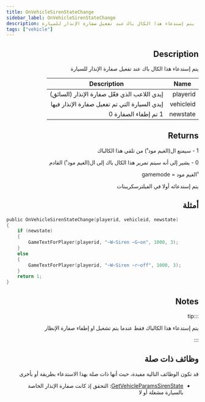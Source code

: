 ```yaml
---
title: OnVehicleSirenStateChange
sidebar_label: OnVehicleSirenStateChange
description: يتم إستدعاء هذا الكال باك عند تفعيل صفارة الإنذار للسيارة
tags: ["vehicle"]
---
```


<VersionWarn name='callback' version='SA-MP 0.3.7' />

<div dir="rtl" style={{ textAlign: "right" }}>

## Description

يتم إستدعاء هذا الكال باك عند تفعيل صفارة الإنذار للسيارة

| Name      | Description                                               |
| --------- | --------------------------------------------------------- |
| playerid  | إيدي اللاعب الذي فعّل صفارة الإنذار (السائق)              |
| vehicleid |إيدي السيارة التي تم تفعيل صفارة الإنذار فيها            |
| newstate  |  1 تم إطفاء الصفارة 0 | إذا تم تشغيل الصفارة           |

## Returns

1 - سيمنع ال(الغيم مود¹) من تلقي هذا الكالباك

0 - يشير إلى أنه سيتم تمرير هذا الكال باك إلى ال(الغيم مود¹) القادم


¹الغيم مود = gamemode

يتم إستدعائه أولا في الفيلترسكريبتات

## أمثلة

</div>

```c
public OnVehicleSirenStateChange(playerid, vehicleid, newstate)
{
    if (newstate)
    {
        GameTextForPlayer(playerid, "~W~Siren ~G~on", 1000, 3);
    }
    else
    {
        GameTextForPlayer(playerid, "~W~Siren ~r~off", 1000, 3);
    }
    return 1;
}
```

<div dir="rtl" style={{ textAlign: "right" }}>
    
## Notes

:::tip

يتم إستدعاء هذا الكالباك فقط عندما يتم تشغيل او إطفاء صفارة الإنظار

:::

## وظائف ذات صلة

قد تكون الوظائف التالية مفيدة، حيث أنها ذات صلة بهذا الاستدعاء بطريقة أو بأخرى 

- [GetVehicleParamsSirenState](../functions/GetVehicleParamsSirenState): التحقق إذ كانت صفارة الإنذار الخاصة بالسيارة مشغلة أو لا

</div>
